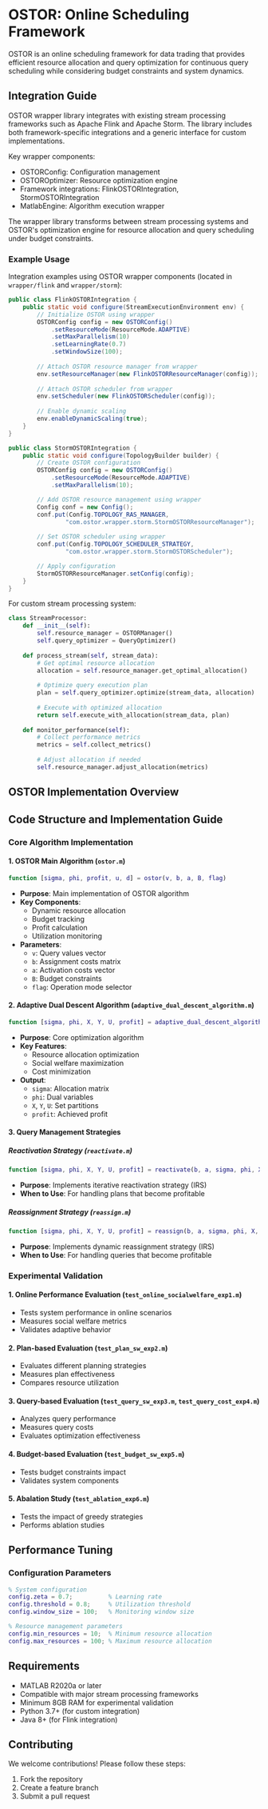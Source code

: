 # OSTOR: Online Scheduling Framework

OSTOR is an online scheduling framework for data trading that provides efficient resource allocation and query optimization for continuous query scheduling while considering budget constraints and system dynamics.


## Integration Guide

OSTOR wrapper library integrates with existing stream processing frameworks such as Apache Flink and Apache Storm. The library includes both framework-specific integrations and a generic interface for custom implementations.

Key wrapper components:
- OSTORConfig: Configuration management
- OSTOROptimizer: Resource optimization engine 
- Framework integrations: FlinkOSTORIntegration, StormOSTORIntegration
- MatlabEngine: Algorithm execution wrapper

The wrapper library transforms between stream processing systems and OSTOR's optimization engine for resource allocation and query scheduling under budget constraints.

### Example Usage

Integration examples using OSTOR wrapper components (located in `wrapper/flink` and `wrapper/storm`):

```java
public class FlinkOSTORIntegration {
    public static void configure(StreamExecutionEnvironment env) {
        // Initialize OSTOR using wrapper
        OSTORConfig config = new OSTORConfig()
            .setResourceMode(ResourceMode.ADAPTIVE)
            .setMaxParallelism(10)
            .setLearningRate(0.7)
            .setWindowSize(100);
            
        // Attach OSTOR resource manager from wrapper
        env.setResourceManager(new FlinkOSTORResourceManager(config));
        
        // Attach OSTOR scheduler from wrapper
        env.setScheduler(new FlinkOSTORScheduler(config));
        
        // Enable dynamic scaling
        env.enableDynamicScaling(true);
    }
}

public class StormOSTORIntegration {
    public static void configure(TopologyBuilder builder) {
        // Create OSTOR configuration
        OSTORConfig config = new OSTORConfig()
            .setResourceMode(ResourceMode.ADAPTIVE)
            .setMaxParallelism(10);

        // Add OSTOR resource management using wrapper
        Config conf = new Config();
        conf.put(Config.TOPOLOGY_RAS_MANAGER, 
                "com.ostor.wrapper.storm.StormOSTORResourceManager");
                
        // Set OSTOR scheduler using wrapper
        conf.put(Config.TOPOLOGY_SCHEDULER_STRATEGY,
                "com.ostor.wrapper.storm.StormOSTORScheduler");

        // Apply configuration
        StormOSTORResourceManager.setConfig(config);
    }
}
```

For custom stream processing system:

```python
class StreamProcessor:
    def __init__(self):
        self.resource_manager = OSTORManager()
        self.query_optimizer = QueryOptimizer()
        
    def process_stream(self, stream_data):
        # Get optimal resource allocation
        allocation = self.resource_manager.get_optimal_allocation()
        
        # Optimize query execution plan
        plan = self.query_optimizer.optimize(stream_data, allocation)
        
        # Execute with optimized allocation
        return self.execute_with_allocation(stream_data, plan)
        
    def monitor_performance(self):
        # Collect performance metrics
        metrics = self.collect_metrics()
        
        # Adjust allocation if needed
        self.resource_manager.adjust_allocation(metrics)
```

## OSTOR Implementation Overview

## Code Structure and Implementation Guide

### Core Algorithm Implementation

#### 1. OSTOR Main Algorithm (`ostor.m`)
```matlab
function [sigma, phi, profit, u, d] = ostor(v, b, a, B, flag)
```
- **Purpose**: Main implementation of OSTOR algorithm
- **Key Components**:
  - Dynamic resource allocation
  - Budget tracking
  - Profit calculation
  - Utilization monitoring
- **Parameters**:
  - `v`: Query values vector
  - `b`: Assignment costs matrix
  - `a`: Activation costs vector
  - `B`: Budget constraints
  - `flag`: Operation mode selector

#### 2. Adaptive Dual Descent Algorithm (`adaptive_dual_descent_algorithm.m`)
```matlab
function [sigma, phi, X, Y, U, profit] = adaptive_dual_descent_algorithm(b, a)
```
- **Purpose**: Core optimization algorithm
- **Key Features**:
  - Resource allocation optimization
  - Social welfare maximization
  - Cost minimization
- **Output**:
  - `sigma`: Allocation matrix
  - `phi`: Dual variables
  - `X`, `Y`, `U`: Set partitions
  - `profit`: Achieved profit

#### 3. Query Management Strategies

##### Reactivation Strategy (`reactivate.m`)
```matlab
function [sigma, phi, X, Y, U, profit] = reactivate(b, a, sigma, phi, X, Y, U, profit, tb)
```
- **Purpose**: Implements iterative reactivation strategy (IRS)
- **When to Use**: For handling plans that become profitable

##### Reassignment Strategy (`reassign.m`)
```matlab
function [sigma, phi, X, Y, U, profit] = reassign(b, a, sigma, phi, X, Y, U, profit, tb)
```
- **Purpose**: Implements dynamic reassignment strategy (IRS)
- **When to Use**: For handling queries that become profitable

### Experimental Validation

#### 1. Online Performance Evaluation (`test_online_socialwelfare_exp1.m`)
- Tests system performance in online scenarios
- Measures social welfare metrics
- Validates adaptive behavior

#### 2. Plan-based Evaluation (`test_plan_sw_exp2.m`)
- Evaluates different planning strategies
- Measures plan effectiveness
- Compares resource utilization

#### 3. Query-based Evaluation (`test_query_sw_exp3.m`, `test_query_cost_exp4.m`)
- Analyzes query performance
- Measures query costs
- Evaluates optimization effectiveness

#### 4. Budget-based Evaluation (`test_budget_sw_exp5.m`)
- Tests budget constraints impact
- Validates system components

#### 5. Abalation Study (`test_ablation_exp6.m`)
- Tests the impact of greedy strategies
- Performs ablation studies




## Performance Tuning

### Configuration Parameters
```matlab
% System configuration
config.zeta = 0.7;          % Learning rate
config.threshold = 0.8;     % Utilization threshold
config.window_size = 100;   % Monitoring window size

% Resource management parameters
config.min_resources = 10;  % Minimum resource allocation
config.max_resources = 100; % Maximum resource allocation
```


## Requirements

- MATLAB R2020a or later
- Compatible with major stream processing frameworks
- Minimum 8GB RAM for experimental validation
- Python 3.7+ (for custom integration)
- Java 8+ (for Flink integration)


## Contributing

We welcome contributions! Please follow these steps:

1. Fork the repository
2. Create a feature branch
3. Submit a pull request

